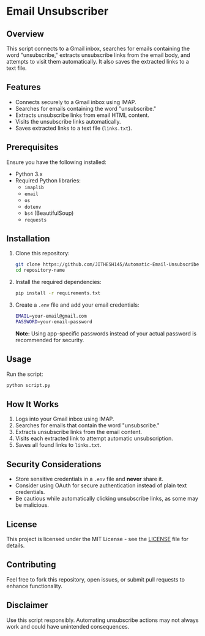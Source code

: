 # Email Unsubscriber

## Overview
This script connects to a Gmail inbox, searches for emails containing the word "unsubscribe," extracts unsubscribe links from the email body, and attempts to visit them automatically. It also saves the extracted links to a text file.

## Features
- Connects securely to a Gmail inbox using IMAP.
- Searches for emails containing the word "unsubscribe."
- Extracts unsubscribe links from email HTML content.
- Visits the unsubscribe links automatically.
- Saves extracted links to a text file (`links.txt`).

## Prerequisites
Ensure you have the following installed:
- Python 3.x
- Required Python libraries:
  - `imaplib`
  - `email`
  - `os`
  - `dotenv`
  - `bs4` (BeautifulSoup)
  - `requests`

## Installation
1. Clone this repository:
   ```sh
   git clone https://github.com/JITHESH145/Automatic-Email-Unsubscriber
   cd repository-name
   ```
2. Install the required dependencies:
   ```sh
   pip install -r requirements.txt
   ```
3. Create a `.env` file and add your email credentials:
   ```sh
   EMAIL=your-email@gmail.com
   PASSWORD=your-email-password
   ```
   **Note:** Using app-specific passwords instead of your actual password is recommended for security.

## Usage
Run the script:
```sh
python script.py
```

## How It Works
1. Logs into your Gmail inbox using IMAP.
2. Searches for emails that contain the word "unsubscribe."
3. Extracts unsubscribe links from the email content.
4. Visits each extracted link to attempt automatic unsubscription.
5. Saves all found links to `links.txt`.

## Security Considerations
- Store sensitive credentials in a `.env` file and **never** share it.
- Consider using OAuth for secure authentication instead of plain text credentials.
- Be cautious while automatically clicking unsubscribe links, as some may be malicious.

## License
This project is licensed under the MIT License - see the [LICENSE](LICENSE) file for details.

## Contributing
Feel free to fork this repository, open issues, or submit pull requests to enhance functionality.

## Disclaimer
Use this script responsibly. Automating unsubscribe actions may not always work and could have unintended consequences.

